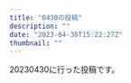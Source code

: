 ```yaml
---
title: "0430の投稿"
description: ""
date: "2023-04-30T15:22:27Z"
thumbnail: ""
---
```

20230430に行った投稿です。
<!--more-->
